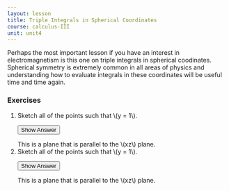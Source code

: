 ```yaml
---
layout: lesson
title: Triple Integrals in Spherical Coordinates
course: calculus-III
unit: unit4
---
```


Perhaps the most important lesson if you have an interest in electromagnetism is this one on triple integrals in spherical coodinates. Spherical symmetry is extremely common in all areas of physics and understanding how to evaluate integrals in these coordinates will be useful time and time again.


### Exercises

<ol>
<li> <div> Sketch all of the points such that \(y = 1\). </div>

<button onclick="myFunction('answer2')" class="answerButton">Show Answer</button>
<div  id="answer2" class="answer">
This is a plane that is parallel to the \(xz\) plane. 
</div> </li>
<li> <div> Sketch all of the points such that \(y = 1\). </div>

<button onclick="myFunction('answer2')" class="answerButton">Show Answer</button>
<div  id="answer2" class="answer">
This is a plane that is parallel to the \(xz\) plane. 
</div> </li>
</ol>